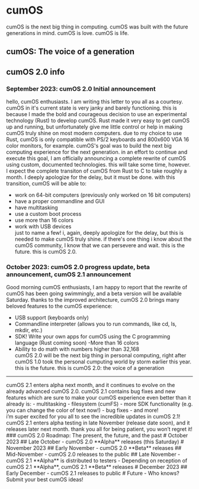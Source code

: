 # cumOS
cumOS is the next big thing in computing. cumOS was built with the future generations in mind. cumOS is love. cumOS is life.<br/>
## cumOS: The voice of a generation
## cumOS 2.0 info
### September 2023: cumOS 2.0 Initial announcement
hello, cumOS enthusiasts.
I am writing this letter to you all as a courtesy. cumOS in it's current state is very janky and barely functioning. this is because I made the bold and courageous decision to use an experimental technology (Rust) to develop cumOS. Rust made it very easy to get cumOS up and running, but unfortunately give me little control or help in making cumOS truly shine on most modern computers. due to my choice to use Rust, cumOS is only compatible with PS/2 keyboards and 800x600 VGA 16 color monitors, for example. cumOS's goal was to build the next big computing experience for the next generation. in an effort to continue and execute this goal, I am officially announcing a complete rewrite of cumOS using custom, documented technologies. this will take some time, however. I expect the complete transiton of cumOS from Rust to C to take roughly a month. I deeply apologize for the delay, but it must be done. with this transition, cumOS will be able to:
- work on 64-bit computers (previously only worked on 16 bit computers)
- have a proper commandline and GUI
- have multitasking
- use a custom boot process
- use more than 16 colors
- work with USB devices<br/>
just to name a few! i, again, deeply apologize for the delay, but this is needed to make cumOS truly shine. if there's one thing i know about the cumOS community, I know that we can persevere and wait. this is the future. this is cumOS 2.0.
### October 2023: cumOS 2.0 progress update, beta announcement, cumOS 2.1 announcement
Good morning cumOS enthusiasts,
I am happy to report that the rewrite of cumOS has been going swimmingly, and a beta version will be available Saturday. thanks to the improved architecture, cumOS 2.0 brings many beloved features to the cumOS experience:
- USB support (keyboards only)
- Commandline interpreter (allows you to run commands, like cd, ls, mkdir, etc.)
- SDK! Write your own apps for cumOS using the C programming language (Rust coming soon)
-More than 16 colors
- Ability to do math with numbers higher than 32,168<br/>
cumOS 2.0 will be the next big thing in personal computing, right after cumOS 1.0 took the personal cumputing world by storm earlier this year. this is the future. this is cumOS 2.0: the voice of a generation<br/>
<hr/>
cumOS 2.1 enters alpha next month, and it continues to evolve on the already advanced cumOS 2.0. cumOS 2.1 contains bug fixes and new features which are sure to make your cumOS experience even better than it already is:
- multitasking
- filesystem (cumFS)
- more SDK functionality (e.g. you can change the color of text now!)
- bug fixes
- and more!
<br/> i’m super excited for you all to see the incredible updates in cumOS 2.1! cumOS 2.1 enters alpha testing in late November (release date soon), and it releases later next month. thank you all for being patient, you won’t regret it! <br/>
### cumOS 2.0 Roadmap: The present, the future, and the past
# October 2023
## Late October
- cumOS 2.0 **Alpha** releases (this Saturday)
# November 2023
## Early November
- cumOS 2.0 **Beta** releases
## Mid-November 
- cumOS 2.0 releases to the public
## Late November
- cumOS 2.1 **Alpha** is distributed to testers
- Depending on reception of cumOS 2.1 **Alpha**, cumOS 2.1 **Beta** releases
# December 2023
## Early December
- cumOS 2.1 releases to public
# Future
- Who knows? Submit your best cumOS ideas!